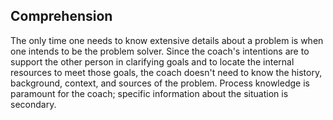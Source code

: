 ## Comprehension

The only time one needs to know extensive details about a problem is when one intends to be the problem solver. Since the coach's intentions are to support the other person in clarifying goals and to locate the internal resources to meet those goals, the coach doesn't need to know the history, background, context, and sources of the problem. Process knowledge is paramount for the coach; specific information about the situation is secondary.